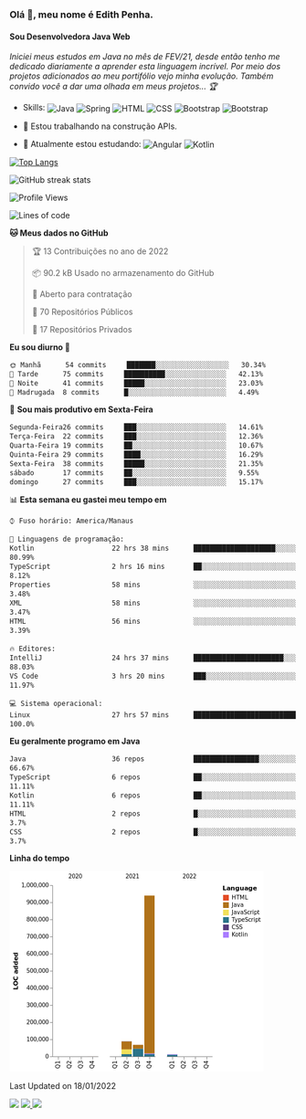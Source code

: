 ### Olá 👋, meu nome é Edith Penha.
#### Sou Desenvolvedora Java Web

*Iniciei meus estudos em Java no mês de FEV/21, desde então tenho me dedicado diariamente a aprender esta linguagem incrível. Por meio dos projetos adicionados ao meu portifólio vejo minha evolução.
Também convido você a dar uma olhada em meus projetos... :trophy:*

- Skills:
  <img align="center" alt="Java" height="40" width="40" src="https://cdn.jsdelivr.net/gh/devicons/devicon/icons/java/java-original.svg">
  <img align="center" alt="Spring" height="40" width="40" src="https://cdn.jsdelivr.net/gh/devicons/devicon/icons/spring/spring-original-wordmark.svg">
  <img align="center" alt="HTML" height="40" width="40" src="https://cdn.jsdelivr.net/gh/devicons/devicon/icons/html5/html5-original.svg">
  <img align="center" alt="CSS" height="40" width="40" src="https://cdn.jsdelivr.net/gh/devicons/devicon/icons/css3/css3-original.svg">
  <img align="center" alt="Bootstrap" height="40" width="40" src="https://cdn.jsdelivr.net/gh/devicons/devicon/icons/bootstrap/bootstrap-plain.svg">
  <img align="center" alt="Bootstrap" height="40" width="40" src="https://cdn.jsdelivr.net/gh/devicons/devicon/icons/figma/figma-original.svg">


- 🔭 Estou trabalhando na construção APIs. 
- 🌱 Atualmente estou estudando:
  <img align="center" alt="Angular" height="40" width="40" src="https://cdn.jsdelivr.net/gh/devicons/devicon/icons/angularjs/angularjs-original.svg">
  <img align="center" alt="Kotlin" height="80" width="80" src="https://cdn.jsdelivr.net/gh/devicons/devicon/icons/kotlin/kotlin-original-wordmark.svg">


[![Top Langs](https://github-readme-stats.vercel.app/api/top-langs/?username=edithpenha20&layout=compact&langs_count=7&theme=dracula)](https://github.com/anuraghazra/github-readme-stats)


![GitHub streak stats](https://github-readme-streak-stats.herokuapp.com/?user=edithpenha20&layout=compact&langs_count=7&theme=dracula)

<!--START_SECTION:waka-->
![Profile Views](http://img.shields.io/badge/Visualizac%C3%B5es%20do%20perfil-0-blue)

![Lines of code](https://img.shields.io/badge/Desde%20o%20Hello%20World%20eu%20escrevi-1%20Million%20linhas%20de%20c%C3%B3digo-blue)

**🐱 Meus dados no GitHub** 

> 🏆 13 Contribuições no ano de 2022
 > 
> 📦 90.2 kB Usado no armazenamento do GitHub 
 > 
> 💼 Aberto para contratação
 > 
> 📜 70 Repositórios Públicos 
 > 
> 🔑 17 Repositórios Privados  
 > 
**Eu sou diurno 🐤** 

```text
🌞 Manhã      54 commits     ███████░░░░░░░░░░░░░░░░░░   30.34% 
🌆 Tarde      75 commits     ██████████░░░░░░░░░░░░░░░   42.13% 
🌃 Noite      41 commits     █████░░░░░░░░░░░░░░░░░░░░   23.03% 
🌙 Madrugada  8 commits      █░░░░░░░░░░░░░░░░░░░░░░░░   4.49%

```
📅 **Sou mais produtivo em Sexta-Feira** 

```text
Segunda-Feira26 commits     ███░░░░░░░░░░░░░░░░░░░░░░   14.61% 
Terça-Feira  22 commits     ███░░░░░░░░░░░░░░░░░░░░░░   12.36% 
Quarta-Feira 19 commits     ██░░░░░░░░░░░░░░░░░░░░░░░   10.67% 
Quinta-Feira 29 commits     ████░░░░░░░░░░░░░░░░░░░░░   16.29% 
Sexta-Feira  38 commits     █████░░░░░░░░░░░░░░░░░░░░   21.35% 
sábado       17 commits     ██░░░░░░░░░░░░░░░░░░░░░░░   9.55% 
domingo      27 commits     ███░░░░░░░░░░░░░░░░░░░░░░   15.17%

```


📊 **Esta semana eu gastei meu tempo em** 

```text
⌚︎ Fuso horário: America/Manaus

💬 Linguagens de programação: 
Kotlin                   22 hrs 38 mins      ████████████████████░░░░░   80.99% 
TypeScript               2 hrs 16 mins       ██░░░░░░░░░░░░░░░░░░░░░░░   8.12% 
Properties               58 mins             ░░░░░░░░░░░░░░░░░░░░░░░░░   3.48% 
XML                      58 mins             ░░░░░░░░░░░░░░░░░░░░░░░░░   3.47% 
HTML                     56 mins             ░░░░░░░░░░░░░░░░░░░░░░░░░   3.39%

🔥 Editores: 
IntelliJ                 24 hrs 37 mins      ██████████████████████░░░   88.03% 
VS Code                  3 hrs 20 mins       ███░░░░░░░░░░░░░░░░░░░░░░   11.97%

💻 Sistema operacional: 
Linux                    27 hrs 57 mins      █████████████████████████   100.0%

```

**Eu geralmente programo em Java** 

```text
Java                     36 repos            ████████████████░░░░░░░░░   66.67% 
TypeScript               6 repos             ██░░░░░░░░░░░░░░░░░░░░░░░   11.11% 
Kotlin                   6 repos             ██░░░░░░░░░░░░░░░░░░░░░░░   11.11% 
HTML                     2 repos             █░░░░░░░░░░░░░░░░░░░░░░░░   3.7% 
CSS                      2 repos             █░░░░░░░░░░░░░░░░░░░░░░░░   3.7%

```


**Linha do tempo**

![Chart not found](https://raw.githubusercontent.com/edithpenha20/edithpenha20/master/charts/bar_graph.png) 


 Last Updated on 18/01/2022
<!--END_SECTION:waka-->

<a href="https://www.linkedin.com/in/edith-penha" target="_blank"><img src="https://img.shields.io/badge/-LinkedIn-%230077B5?style=for-the-badge&logo=linkedin&logoColor=white" target="_blank"></a>
<a href = "mailto:edithpenha@gmail.com"><img src="https://img.shields.io/badge/-Gmail-%23333?style=for-the-badge&logo=gmail&logoColor=white" target="_blank">
<a href="https://instagram.com/endy.code/" target="_blank"><img src="https://img.shields.io/badge/-Instagram-%23E4405F?style=for-the-badge&logo=instagram&logoColor=white" target="_blank"></a>


